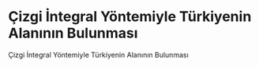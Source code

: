 # Çizgi İntegral Yöntemiyle Türkiyenin Alanının Bulunması
Çizgi İntegral Yöntemiyle Türkiyenin Alanının Bulunması
